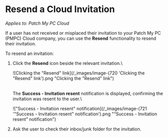 # Resend a Cloud Invitation

_Applies to: Patch My PC Cloud_

If a user has not received or misplaced their invitation to your Patch My PC (PMPC) Cloud company, you can use the **Resend** functionality to resend their invitation.

To resend an invitation:

1.  Click the **Resend** icon beside the relevant invitation.\


    ![Clicking the "Resend" link](/_images/image-(720 'Clicking the "Resend" link').png "Clicking the &#x22;Resend&#x22; link")

    \
    The **Success - Invitation resent** notification is displayed, confirming the invitation was resent to the user.\


    !["Success - Invitation resent" notification](/_images/image-(721 '"Success - Invitation resent" notification').png "“Success - Invitation resent” notification")
2. Ask the user to check their inbox/junk folder for the invitation.